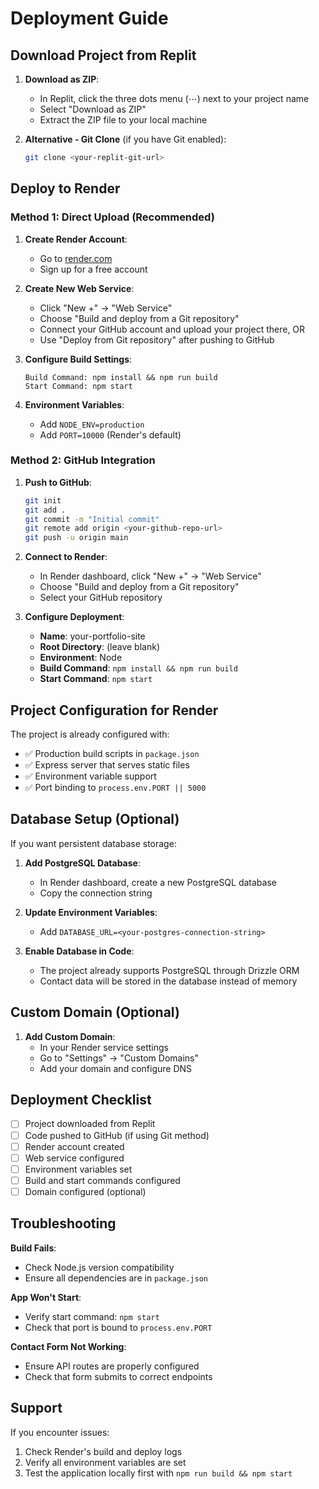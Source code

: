 # Deployment Guide

## Download Project from Replit

1. **Download as ZIP**:
   - In Replit, click the three dots menu (⋯) next to your project name
   - Select "Download as ZIP"
   - Extract the ZIP file to your local machine

2. **Alternative - Git Clone** (if you have Git enabled):
   ```bash
   git clone <your-replit-git-url>
   ```

## Deploy to Render

### Method 1: Direct Upload (Recommended)

1. **Create Render Account**:
   - Go to [render.com](https://render.com)
   - Sign up for a free account

2. **Create New Web Service**:
   - Click "New +" → "Web Service"
   - Choose "Build and deploy from a Git repository"
   - Connect your GitHub account and upload your project there, OR
   - Use "Deploy from Git repository" after pushing to GitHub

3. **Configure Build Settings**:
   ```
   Build Command: npm install && npm run build
   Start Command: npm start
   ```

4. **Environment Variables**:
   - Add `NODE_ENV=production`
   - Add `PORT=10000` (Render's default)

### Method 2: GitHub Integration

1. **Push to GitHub**:
   ```bash
   git init
   git add .
   git commit -m "Initial commit"
   git remote add origin <your-github-repo-url>
   git push -u origin main
   ```

2. **Connect to Render**:
   - In Render dashboard, click "New +" → "Web Service"
   - Choose "Build and deploy from a Git repository"
   - Select your GitHub repository

3. **Configure Deployment**:
   - **Name**: your-portfolio-site
   - **Root Directory**: (leave blank)
   - **Environment**: Node
   - **Build Command**: `npm install && npm run build`
   - **Start Command**: `npm start`

## Project Configuration for Render

The project is already configured with:
- ✅ Production build scripts in `package.json`
- ✅ Express server that serves static files
- ✅ Environment variable support
- ✅ Port binding to `process.env.PORT || 5000`

## Database Setup (Optional)

If you want persistent database storage:

1. **Add PostgreSQL Database**:
   - In Render dashboard, create a new PostgreSQL database
   - Copy the connection string

2. **Update Environment Variables**:
   - Add `DATABASE_URL=<your-postgres-connection-string>`

3. **Enable Database in Code**:
   - The project already supports PostgreSQL through Drizzle ORM
   - Contact data will be stored in the database instead of memory

## Custom Domain (Optional)

1. **Add Custom Domain**:
   - In your Render service settings
   - Go to "Settings" → "Custom Domains"
   - Add your domain and configure DNS

## Deployment Checklist

- [ ] Project downloaded from Replit
- [ ] Code pushed to GitHub (if using Git method)
- [ ] Render account created
- [ ] Web service configured
- [ ] Environment variables set
- [ ] Build and start commands configured
- [ ] Domain configured (optional)

## Troubleshooting

**Build Fails**:
- Check Node.js version compatibility
- Ensure all dependencies are in `package.json`

**App Won't Start**:
- Verify start command: `npm start`
- Check that port is bound to `process.env.PORT`

**Contact Form Not Working**:
- Ensure API routes are properly configured
- Check that form submits to correct endpoints

## Support

If you encounter issues:
1. Check Render's build and deploy logs
2. Verify all environment variables are set
3. Test the application locally first with `npm run build && npm start`